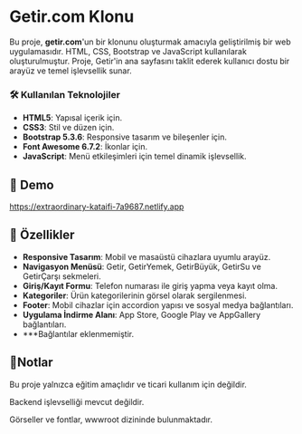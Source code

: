 # Getir.com Klonu

Bu proje, **getir.com**'un bir klonunu oluşturmak amacıyla geliştirilmiş bir web uygulamasıdır. HTML, CSS, Bootstrap ve JavaScript kullanılarak oluşturulmuştur. Proje, Getir'in ana sayfasını taklit ederek kullanıcı dostu bir arayüz ve temel işlevsellik sunar.

### 🛠 Kullanılan Teknolojiler
- **HTML5**: Yapısal içerik için.
- **CSS3**: Stil ve düzen için.
- **Bootstrap 5.3.6**: Responsive tasarım ve bileşenler için.
- **Font Awesome 6.7.2**: İkonlar için.
- **JavaScript**: Menü etkileşimleri için temel dinamik işlevsellik.


## 📸 Demo
https://extraordinary-kataifi-7a9687.netlify.app


## 🚀 Özellikler
- **Responsive Tasarım**: Mobil ve masaüstü cihazlara uyumlu arayüz.
- **Navigasyon Menüsü**: Getir, GetirYemek, GetirBüyük, GetirSu ve GetirÇarşı sekmeleri.
- **Giriş/Kayıt Formu**: Telefon numarası ile giriş yapma veya kayıt olma.
- **Kategoriler**: Ürün kategorilerinin görsel olarak sergilenmesi.
- **Footer**: Mobil cihazlar için accordion yapısı ve sosyal medya bağlantıları.
- **Uygulama İndirme Alanı**: App Store, Google Play ve AppGallery bağlantıları.
- ***Bağlantılar eklenmemiştir.



## 📖Notlar

Bu proje yalnızca eğitim amaçlıdır ve ticari kullanım için değildir.

Backend işlevselliği mevcut değildir.

Görseller ve fontlar, wwwroot dizininde bulunmaktadır. 

